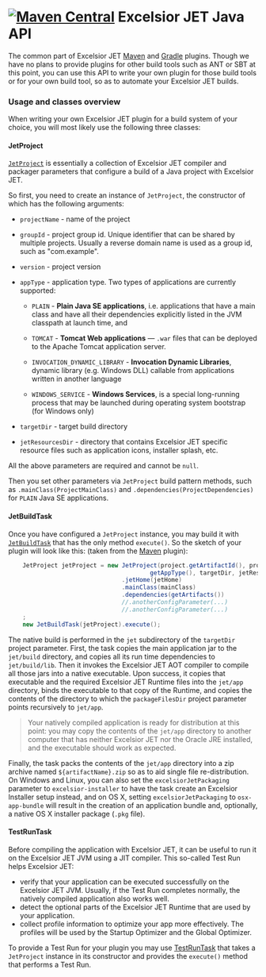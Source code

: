 [![Maven Central](https://img.shields.io/maven-central/v/com.excelsiorjet/excelsior-jet-api.svg)](https://maven-badges.herokuapp.com/maven-central/com.excelsiorjet/excelsior-jet-api)
Excelsior JET Java API
=====

The common part of Excelsior JET [Maven](https://github.com/excelsior-oss/excelsior-jet-maven-plugin)
and [Gradle](https://github.com/excelsior-oss/excelsior-jet-gradle-plugin) plugins.
Though we have no plans to provide plugins for other build tools such as ANT or SBT at this point,
you can use this API to write your own plugin for those build tools or for your own build tool,
so as to automate your Excelsior JET builds.

### Usage and classes overview
When writing your own Excelsior JET plugin for a build system of your choice,
you will most likely use the following three classes:

#### JetProject
[`JetProject`](https://github.com/excelsior-oss/excelsior-jet-api/blob/master/src/main/java/com/excelsiorjet/api/tasks/JetProject.java)
is essentially a collection of Excelsior JET compiler and packager parameters
that configure a build of a Java project with Excelsior JET.

So first, you need to create an instance of `JetProject`, the constructor of which has the following arguments:

* `projectName` -  name of the project
* `groupId` - project group id. Unique identifier that can be shared by multiple projects.
               Usually a reverse domain name is used as a group id, such as "com.example".
* `version` - project version
* `appType` - application type. Two types of applications are currently supported:
    - `PLAIN` -  **Plain Java SE applications**, i.e. applications that have a main class
                and have all their dependencies explicitly listed in the JVM classpath at launch time, and
    - `TOMCAT` - **Tomcat Web applications** &mdash; `.war` files that can be deployed to the
                Apache Tomcat application server.
    -  `INVOCATION_DYNAMIC_LIBRARY` - **Invocation Dynamic Libraries**, dynamic library (e.g. Windows DLL) callable
        from applications written in another language

    -  `WINDOWS_SERVICE` - **Windows Services**, is a special long-running process that may be launched
         during operating system bootstrap (for Windows only)


* `targetDir` - target build directory
* `jetResourcesDir` - directory that contains Excelsior JET specific resource files such as application icons,
                       installer splash,  etc.

All the above parameters are required and cannot be `null`.

Then you set other parameters via `JetProject`
build pattern methods, such as `.mainClass(ProjectMainClass)` and
`.dependencies(ProjectDependencies)` for `PLAIN` Java SE applications.

#### JetBuildTask
Once you have configured a `JetProject` instance, you may build it with
[`JetBuildTask`](https://github.com/excelsior-oss/excelsior-jet-api/blob/master/src/main/java/com/excelsiorjet/api/tasks/JetBuildTask.java)
that has the only method `execute()`. So the sketch of your plugin will look like this:
(taken from the [Maven](https://github.com/excelsior-oss/excelsior-jet-maven-plugin/blob/master/src/main/java/com/excelsiorjet/maven/plugin/JetMojo.java) plugin):

```java
    JetProject jetProject = new JetProject(project.getArtifactId(), project.getGroupId(), project.getVersion(),
                                        getAppType(), targetDir, jetResourcesDir)
                                .jetHome(jetHome)
                                .mainClass(mainClass)
                                .dependencies(getArtifacts())
                                //.anotherConfigParameter(...)
                                //.anotherConfigParameter(...)
    ;
    new JetBuildTask(jetProject).execute();
```

The native build is performed in the `jet` subdirectory of the `targetDir` project parameter.
First, the task copies the main application jar to the `jet/build` directory,
and copies all its run time dependencies to `jet/build/lib`.
Then it invokes the Excelsior JET AOT compiler to compile all those jars into a native executable.
Upon success, it copies that executable and the required Excelsior JET Runtime files
into the `jet/app` directory, binds the executable to that copy of the Runtime,
and copies the contents of the directory to which the `packageFilesDir` project parameter points
recursively to `jet/app`.

> Your natively compiled application is ready for distribution at this point: you may copy
> the contents of the `jet/app` directory to another computer that has neither Excelsior JET nor
> the Oracle JRE installed, and the executable should work as expected.

Finally, the task packs the contents of the `jet/app` directory into
a zip archive named `${artifactName}.zip` so as to aid single file re-distribution.
On Windows and Linux, you can also set the `excelsiorJetPackaging` parameter to `excelsior-installer`
to have the task create an Excelsior Installer setup instead,
and on OS X, setting `excelsiorJetPackaging` to `osx-app-bundle` will result in the creation
of an application bundle and, optionally, a native OS X installer package (`.pkg` file).

#### TestRunTask
Before compiling the application with Excelsior JET, it can be useful to run it 
on the Excelsior JET JVM using a JIT compiler. This so-called Test Run helps Excelsior JET:

* verify that your application can be executed successfully on the Excelsior JET JVM.
  Usually, if the Test Run completes normally, the natively compiled application also works well.
* detect the optional parts of the Excelsior JET Runtime that are used by your application.
* collect profile information to optimize your app more effectively. The profiles will be used by the Startup Optimizer
  and the Global Optimizer.

To provide a Test Run for your plugin you may use
[TestRunTask](https://github.com/excelsior-oss/excelsior-jet-api/blob/master/src/main/java/com/excelsiorjet/api/tasks/TestRunTask.java)
that takes a `JetProject` instance in its constructor and provides the `execute()`  method that performs a Test Run.
